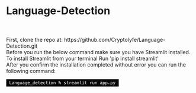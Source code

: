 # Language-Detection
<br>
<br> 
First, clone the repo at: https://github.com/Cryptolyfe/Language-Detection.git
<br>
Before you run the below command make sure you have Streamlit installed.
To install Streamlit from your terminal Run 'pip install streamlit' 
<br>
After you confirm the installation completed without error you can run the following command:

![krbylogo](media/photo1.png)
